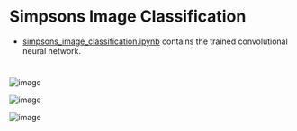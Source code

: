 # Simpsons Image Classification
- [simpsons_image_classification.ipynb](simpsons_image_classification.ipynb) contains the trained convolutional neural network.
#
![image](https://github.com/user-attachments/assets/2787d49f-a9b5-472c-b744-0ecc760fb4a2)

![image](https://github.com/user-attachments/assets/950feb5e-d51c-4556-9b14-cda7ecb83948)

![image](https://github.com/user-attachments/assets/0a65c00e-7abb-4c7e-a1ca-7aba1688bd03)
